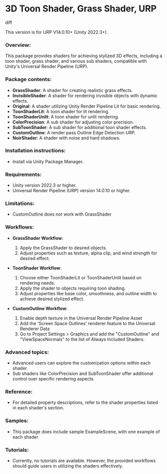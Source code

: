 3D Toon Shader, Grass Shader, URP
=================================

diff

This version is for URP V14.0.10+ (Unity 2022.3+).

### Overview:

This package provides shaders for achieving stylized 3D effects, including a toon shader, grass shader, and various sub shaders, compatible with Unity's Universal Render Pipeline (URP).

### Package contents:

*   **GrassShader**: A shader for creating realistic grass effects.
*   **InvisibleShader**: A shader for rendering invisible objects with dynamic effects.
*   **Original**: A shader utilizing Unity Render Pipeline Lit for basic rendering.
*   **ToonShaderLit**: A toon shader for lit rendering.
*   **ToonShaderUnlit**: A toon shader for unlit rendering.
*   **ColorPrecision**: A sub shader for adjusting color precision.
*   **SubToonShader**: A sub shader for additional toon shader effects.
*   **CustomOutline**: A render pass Outline Edge Detection URP.
*   **NoirShader**: A shader with noise and hard shadows.

### Installation instructions:

*   Install via Unity Package Manager.

### Requirements:

*   Unity version 2022.3 or higher.
*   Universal Render Pipeline (URP) version 14.0.10 or higher.

### Limitations:

*   CustomOutline does not work with GrassShader


### Workflows:

*   **GrassShader Workflow**:
    
    1.  Apply the GrassShader to desired objects.
    2.  Adjust properties such as texture, alpha clip, and wind strength for desired effect.
*   **ToonShader Workflow**:
    
    1.  Choose either ToonShaderLit or ToonShaderUnlit based on rendering needs.
    2.  Apply the shader to objects requiring toon shading.
    3.  Adjust properties like base color, smoothness, and outline width to achieve desired stylized effect.

*   **CustomOutline Workflow**:
    
    1.  Enable depth texture in the Universal Render Pipeline Asset
    2.  Add the 'Screen Space Outlines' renderer feature to the Universal Renderer Data
    3.  Go to Project Settings > Graphics and add the "CustomOutline" and "ViewSpaceNormals" to the list of Always Included Shaders.

### Advanced topics:

*   Advanced users can explore the customization options within each shader.
*   Sub shaders like ColorPrecision and SubToonShader offer additional control over specific rendering aspects.

### Reference:

*   For detailed property descriptions, refer to the shader properties listed in each shader's section.

### Samples:

*   This package does include sample ExampleScene, with one example of each shader

### Tutorials:

*   Currently, no tutorials are available. However, the provided workflows should guide users in utilizing the shaders effectively.
